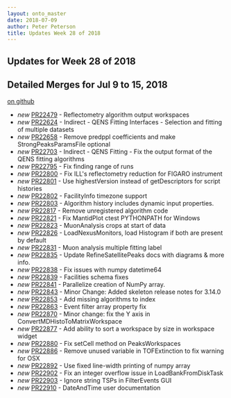 ```yaml
---
layout: onto_master
date: 2018-07-09
author: Peter Peterson
title: Updates Week 28 of 2018
---
```

Updates for Week 28 of 2018
---------------------------

Detailed Merges for Jul 9 to 15, 2018
-------------------------------------
[on github](https://github.com/mantidproject/mantid/pulls?q=is%3Apr+merged%3A2018-07-10..2018-07-15)

* *new* [PR22479](https://github.com/mantidproject/mantid/pull/22479) - Reflectometry algorithm output workspaces
* *new* [PR22624](https://github.com/mantidproject/mantid/pull/22624) - Indirect - QENS Fitting Interfaces - Selection and fitting of multiple datasets
* *new* [PR22658](https://github.com/mantidproject/mantid/pull/22658) - Remove predppl coefficients and make StrongPeaksParamsFile optional
* *new* [PR22703](https://github.com/mantidproject/mantid/pull/22703) - Indirect - QENS Fitting - Fix the output format of the QENS fitting algorithms
* *new* [PR22795](https://github.com/mantidproject/mantid/pull/22795) - Fix finding range of runs
* *new* [PR22800](https://github.com/mantidproject/mantid/pull/22800) - Fix ILL's reflectometry reduction for FIGARO instrument
* *new* [PR22801](https://github.com/mantidproject/mantid/pull/22801) - Use highestVersion instead of getDescriptors for script histories
* *new* [PR22802](https://github.com/mantidproject/mantid/pull/22802) - FacilityInfo timezone support
* *new* [PR22803](https://github.com/mantidproject/mantid/pull/22803) - Algorithm history includes dynamic input properties.
* *new* [PR22817](https://github.com/mantidproject/mantid/pull/22817) - Remove unregistered algorithm code
* *new* [PR22821](https://github.com/mantidproject/mantid/pull/22821) - Fix MantidPlot ctest PYTHONPATH for Windows
* *new* [PR22823](https://github.com/mantidproject/mantid/pull/22823) - MuonAnalysis crops at start of data
* *new* [PR22826](https://github.com/mantidproject/mantid/pull/22826) - LoadNexusMonitors, load Histogram if both are present by default
* *new* [PR22831](https://github.com/mantidproject/mantid/pull/22831) - Muon analysis multiple fitting label
* *new* [PR22835](https://github.com/mantidproject/mantid/pull/22835) - Update RefineSatellitePeaks docs with diagrams & more info.
* *new* [PR22838](https://github.com/mantidproject/mantid/pull/22838) - Fix issues with numpy datetime64
* *new* [PR22839](https://github.com/mantidproject/mantid/pull/22839) - Facilities schema fixes
* *new* [PR22841](https://github.com/mantidproject/mantid/pull/22841) - Parallelize creation of NumPy array.
* *new* [PR22843](https://github.com/mantidproject/mantid/pull/22843) - Minor Change: Added skeleton release notes for 3.14.0
* *new* [PR22853](https://github.com/mantidproject/mantid/pull/22853) - Add missing algorithms to index
* *new* [PR22863](https://github.com/mantidproject/mantid/pull/22863) - Event filter array property fix
* *new* [PR22870](https://github.com/mantidproject/mantid/pull/22870) - Minor change: fix the Y axis in ConvertMDHistoToMatrixWorkspace
* *new* [PR22877](https://github.com/mantidproject/mantid/pull/22877) - Add ability to sort a workspace by size in workspace widget
* *new* [PR22880](https://github.com/mantidproject/mantid/pull/22880) - Fix setCell method on PeaksWorkspaces
* *new* [PR22886](https://github.com/mantidproject/mantid/pull/22886) - Remove unused variable in TOFExtinction to fix warning for OSX
* *new* [PR22892](https://github.com/mantidproject/mantid/pull/22892) - Use fixed line-width printing of numpy array
* *new* [PR22902](https://github.com/mantidproject/mantid/pull/22902) - Fix an integer overflow issue in LoadBankFromDiskTask
* *new* [PR22903](https://github.com/mantidproject/mantid/pull/22903) - Ignore string TSPs in FilterEvents GUI
* *new* [PR22910](https://github.com/mantidproject/mantid/pull/22910) - DateAndTime user documentation
